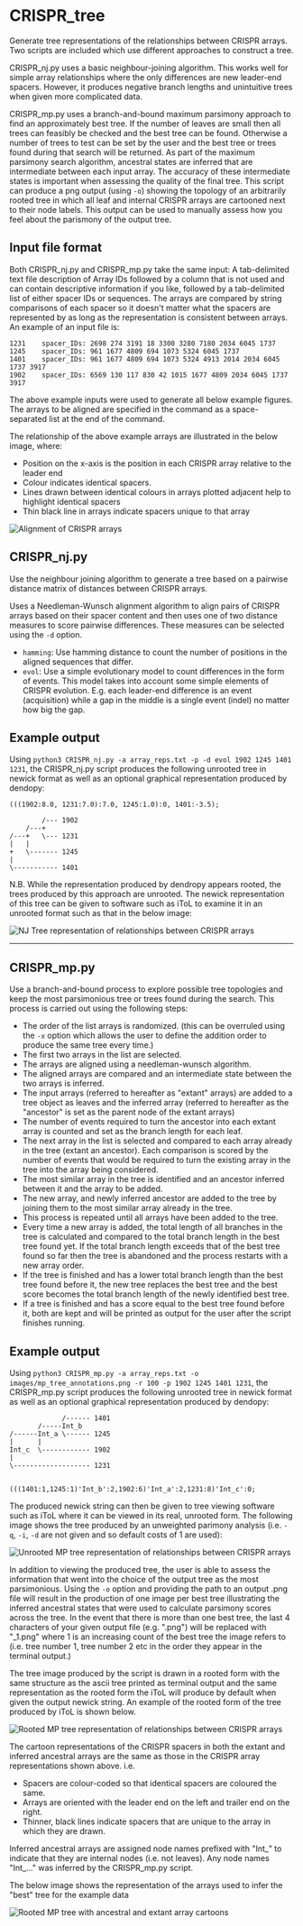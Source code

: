 # CRISPR_tree

Generate tree representations of the relationships between CRISPR arrays. Two scripts are included which use different approaches to construct a tree.

CRISPR_nj.py uses a basic neighbour-joining algorithm. This works well for simple array relationships where the only differences are new leader-end spacers. However, it produces negative branch lengths and unintuitive trees when given more complicated data.

CRISPR_mp.py uses a branch-and-bound maximum parsimony approach to find an approximately best tree. If the number of leaves are small then all trees can feasibly be checked and the best tree can be found. Otherwise a number of trees to test can be set by the user and the best tree or trees found during that search will be returned. As part of the maximum parsimony search algorithm, ancestral states are inferred that are intermediate between each input array. The accuracy of these intermediate states is important when assessing the quality of the final tree. This script can produce a png output (using `-o`) showing the topology of an arbitrarily rooted tree in which all leaf and internal CRISPR arrays are cartooned next to their node labels. This output can be used to manually assess how you feel about the parismony of the output tree.

## Input file format

Both CRISPR_nj.py and CRISPR_mp.py take the same input: A tab-delimited text file description of Array IDs followed by a column that is not used and can contain descriptive information if you like, followed by a tab-delimited list of either spacer IDs or sequences. The arrays are compared by string comparisons of each spacer so it doesn't matter what the spacers are represented by as long as the representation is consistent between arrays. An example of an input file is:

```
1231    spacer_IDs: 2698 274 3191 18 3300 3280 7180 2034 6045 1737
1245    spacer_IDs: 961 1677 4809 694 1073 5324 6045 1737
1401    spacer_IDs: 961 1677 4809 694 1073 5324 4913 2014 2034 6045 1737 3917
1902    spacer_IDs: 6569 130 117 830 42 1015 1677 4809 2034 6045 1737 3917
```

The above example inputs were used to generate all below example figures. The arrays to be aligned are specified in the command as a space-separated list at the end of the command.

The relationship of the above example arrays are illustrated in the below image, where:
* Position on the x-axis is the position in each CRISPR array relative to the leader end
* Colour indicates identical spacers.
* Lines drawn between identical colours in arrays plotted adjacent help to highlight identical spacers
* Thin black line in arrays indicate spacers unique to that array


![Alignment of CRISPR arrays](https://github.com/Alan-Collins/CRISPR_tree/blob/master/images/alignment.png)

## CRISPR_nj.py

Use the neighbour joining algorithm to generate a tree based on a pairwise distance matrix of distances between CRISPR arrays.

Uses a Needleman-Wunsch alignment algorithm to align pairs of CRISPR arrays based on their spacer content and then uses one of two distance measures to score pairwise differences. These measures can be selected using the `-d` option.

* `hamming`: Use hamming distance to count the number of positions in the aligned sequences that differ.
* `evol`: Use a simple evolutionary model to count differences in the form of events. This model takes into account some simple elements of CRISPR evolution. E.g. each leader-end difference is an event (acquisition) while a gap in the middle is a single event (indel) no matter how big the gap.

## Example output

Using `python3 CRISPR_nj.py -a array_reps.txt -p -d evol 1902 1245 1401 1231`, the CRISPR_nj.py script produces the following unrooted tree in newick format as well as an optional graphical representation produced by dendopy:

```
(((1902:8.0, 1231:7.0):7.0, 1245:1.0):0, 1401:-3.5);

        /--- 1902
    /---+
/---+   \--- 1231
|   |
+   \------- 1245
|
\----------- 1401
```

N.B. While the representation produced by dendropy appears rooted, the trees produced by this approach are unrooted. The newick representation of this tree can be given to software such as iToL to examine it in an unrooted format such as that in the below image:

![NJ Tree representation of relationships between CRISPR arrays](https://github.com/Alan-Collins/CRISPR_tree/blob/master/images/nj_tree.png)

---

## CRISPR_mp.py

Use a branch-and-bound process to explore possible tree topologies and keep the most parsimonious tree or trees found during the search. This process is carried out using the following steps:

* The order of the list arrays is randomized. (this can be overruled using the `-x` option which allows the user to define the addition order to produce the same tree every time.)
* The first two arrays in the list are selected.
* The arrays are aligned using a needleman-wunsch algorithm.
* The aligned arrays are compared and an intermediate state between the two arrays is inferred.
* The input arrays (referred to hereafter as "extant" arrays) are added to a tree object as leaves and the inferred array (referred to hereafter as the "ancestor" is set as the parent node of the extant arrays)
* The number of events required to turn the ancestor into each extant array is counted and set as the branch length for each leaf.
* The next array in the list is selected and compared to each array already in the tree (extant an ancestor). Each comparison is scored by the number of events that would be required to turn the existing array in the tree into the array being considered.
* The most similar array in the tree is identified and an ancestor inferred between it and the array to be added.
* The new array, and newly inferred ancestor are added to the tree by joining them to the most similar array already in the tree.
* This process is repeated until all arrays have been added to the tree.
* Every time a new array is added, the total length of all branches in the tree is calculated and compared to the total branch length in the best tree found yet. If the total branch length exceeds that of the best tree found so far then the tree is abandoned and the process restarts with a new array order.
* If the tree is finished and has a lower total branch length than the best tree found before it, the new tree replaces the best tree and the best score becomes the total branch length of the newly identified best tree.
* If a tree is finished and has a score equal to the best tree found before it, both are kept and will be printed as output for the user after the script finishes running.

## Example output

Using `python3 CRISPR_mp.py -a array_reps.txt -o images/mp_tree_annotations.png -r 100 -p 1902 1245 1401 1231`, the CRISPR_mp.py  script produces the following unrooted tree in newick format as well as an optional graphical representation produced by dendopy:

```
             /------ 1401
       /-----Int_b
/------Int_a \------ 1245
|      |
Int_c  \------------ 1902
|
\------------------- 1231


(((1401:1,1245:1)'Int_b':2,1902:6)'Int_a':2,1231:8)'Int_c':0;
```

The produced newick string can then be given to tree viewing software such as iToL where it can be viewed in its real, unrooted form. The following image shows the tree produced by an unweighted parimony analysis (i.e. `-q`, `-i`, `-d` are not given and so default costs of 1 are used):

![Unrooted MP tree representation of relationships between CRISPR arrays](https://github.com/Alan-Collins/CRISPR_tree/blob/master/images/mp_tree.png)

In addition to viewing the produced tree, the user is able to assess the information that went into the choice of the output tree as the most parsimonious. Using the `-o` option and providing the path to an output .png file will result in the production of one image per best tree illustrating the inferred ancestral states that were used to calculate parsimony scores across the tree. In the event that there is more than one best tree, the last 4 characters of your given output file (e.g. ".png") will be replaced with "\_1.png" where 1 is an increasing count of the best tree the image refers to (i.e. tree number 1, tree number 2 etc in the order they appear in the terminal output.)

The tree image produced by the script is drawn in a rooted form with the same structure as the ascii tree printed as terminal output and the same representation as the rooted form the iToL will produce by default when given the output newick string. An example of the rooted form of the tree produced by iToL is shown below.

![Rooted MP tree representation of relationships between CRISPR arrays](https://github.com/Alan-Collins/CRISPR_tree/blob/master/images/mp_tree_rooted.png)

The cartoon representations of the CRISPR spacers in both the extant and inferred ancestral arrays are the same as those in the CRISPR array representations shown above. i.e. 
* Spacers are colour-coded so that identical spacers are coloured the same.
* Arrays are oriented with the leader end on the left and trailer end on the right.
* Thinner, black lines indicate spacers that are unique to the array in which they are drawn.

Inferred ancestral arrays are assigned node names prefixed with "Int_" to indicate that they are internal nodes (i.e. not leaves). Any node names "Int_..." was inferred by the CRISPR_mp.py script.

The below image shows the representation of the arrays used to infer the "best" tree for the example data

![Rooted MP tree with ancestral and extant array cartoons](https://github.com/Alan-Collins/CRISPR_tree/blob/master/images/mp_tree_annotations.png)
